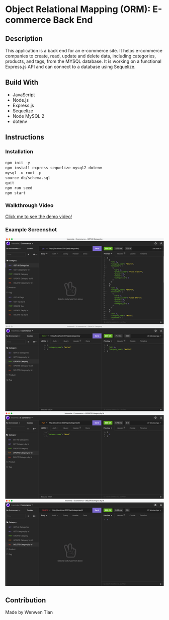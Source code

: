# Object Relational Mapping (ORM): E-commerce Back End


## Description
This application is a back end for an e-commerce site. It helps e-commerce companies to create, read, update and delete data, including categories, products, and tags, from the MYSQL database. It is working on a functional Express.js API and can connect to a database using Sequelize. 



## Build With
* JavaScript
* Node.js
* Express.js
* Sequelize
* Node MySQL 2
* dotenv

## Instructions


### Installation
```
npm init -y
npm install express sequelize mysql2 dotenv
mysql -u root -p
source db/schema.sql
quit
npm run seed 
npm start
```


### Walkthrough Video
[Click me to see the demo video!](https://www.awesomescreenshot.com/video/7132527?key=974874fb3dfe1893f278ac883face6ff)


### Example Screenshot
![Screenshot](/assets/images/Ecommerce-1.png)
![Screenshot](/assets/images/Ecommerce-2.png)
![Screenshot](/assets/images/Ecommerce-3.png)
![Screenshot](/assets/images/Ecommerce-4.png)

## Contribution
Made by Wenwen Tian
